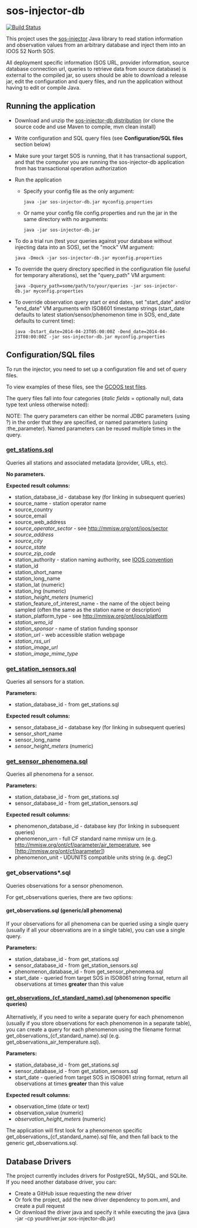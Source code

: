 # sos-injector-db

[![Build Status](https://api.travis-ci.org/ioos/sos-injector-db.png)](https://travis-ci.org/ioos/sos-injector-db)

<!-- Note: view the [README on GitHub](https://github.com/ioos/sos-injector-db) for a better reading experience! -->

This project uses the [sos-injector](https://github.com/axiomalaska/sos-injector) Java library
to read station information and observation values from an arbitrary database and inject
them into an IOOS 52 North SOS.

All deployment specific information (SOS URL, provider information, source database connection url,
queries to retrieve data from source database) is external to the compiled jar, so users should be able
to download a release jar, edit the configuration and query files, and run the application without
having to edit or compile Java.

## Running the application

 * Download and unzip the [sos-injector-db distribution](https://github.com/ioos/sos-injector-db/releases)
   (or clone the source code and use Maven to compile, mvn clean install)
 
 * Write configuration and SQL query files (see **Configuration/SQL files** section below)
 
 * Make sure your target SOS is running, that it has transactional support, and that the computer you
   are running the sos-injector-db application from has transactional operation authorization
   
 * Run the application
 
    * Specify your config file as the only argument:
 
      ```
      java -jar sos-injector-db.jar myconfig.properties
      ```
    
    * Or name your config file config.properties and run the jar in the same directory with no arguments:
 
      ```
      java -jar sos-injector-db.jar 
      ```
 * To do a trial run (test your queries against your database without injecting data into an SOS), set the "mock" VM argument:

      ``` 
      java -Dmock -jar sos-injector-db.jar myconfig.properties
      ```

 * To override the query directory specified in the configuration file (useful for temporary alterations), set the "query_path" VM argument:

      ``` 
      java -Dquery_path=some/path/to/your/queries -jar sos-injector-db.jar myconfig.properties
      ```

 * To override observation query start or end dates, set "start_date" and/or "end_date" VM arguments with ISO8601 timestamp strings (start_date defaults to latest station/sensor/phenomenon time in SOS, end_date defaults to current time):

      ``` 
      java -Dstart_date=2014-04-23T05:00:00Z -Dend_date=2014-04-23T08:00:00Z -jar sos-injector-db.jar myconfig.properties
      ```


## Configuration/SQL files

To run the injector, you need to set up a configuration file and set of query files.

To view examples of these files, see the [GCOOS test files](src/test/resources/gcoos).

The query files fall into four categories (*italic fields* = optionally null, data type text unless otherwise noted):

NOTE: The query parameters can either be normal JDBC parameters (using ?) in the order that they are specified, or
named parameters (using :the_parameter). Named parameters can be reused multiple times in the query. 

### [get_stations.sql](src/test/resources/gcoos/queries_named_params/get_stations.sql)

Queries all stations and associated metadata (provider, URLs, etc).

**No parameters.**
  
**Expected result columns:**
  
  * station_database_id - database key (for linking in subsequent queries) 
  * source_name - station operator name
  * source_country
  * source_email
  * source_web_address
  * *source_operator_sector* - see http://mmisw.org/ont/ioos/sector
  * *source_address*
  * *source_city*
  * *source_state*
  * *source_zip_code*
  * station_authority - station naming authority, see [IOOS convention](https://geo-ide.noaa.gov/wiki/index.php?title=IOOS_Conventions_for_Observing_Asset_Identifiers)
  * station_id
  * station_short_name
  * station_long_name
  * station_lat (numeric)
  * station_lng (numeric)
  * *station_height_meters* (numeric) 
  * station_feature_of_interest_name - the name of the object being sampled (often the same as the station name or description)
  * station_platform_type - see http://mmisw.org/ont/ioos/platform
  * *station_wmo_id*
  * *station_sponsor* - name of station funding sponsor 
  * *station_url* - web accessible station webpage
  * *station_rss_url* 
  * *station_image_url*
  * *station_image_mime_type*  

### [get_station_sensors.sql](src/test/resources/gcoos/queries_named_params/get_station_sensors.sql)

Queries all sensors for a station.
  
**Parameters:**
  
   * station_database_id - from get_stations.sql
   
**Expected result columns:**
  
  * sensor_database_id - database key (for linking in subsequent queries)  
  * sensor_short_name
  * sensor_long_name
  * *sensor_height_meters* (numeric)
  
### [get_sensor_phenomena.sql](src/test/resources/gcoos/queries_named_params/get_sensor_phenomena.sql)

Queries all phenomena for a sensor.
  
**Parameters:**

  * station_database_id - from get_stations.sql
  * sensor_database_id - from get_station_sensors.sql
  
**Expected result columns:**
  
  * phenomenon_database_id - database key (for linking in subsequent queries)
  * phenomenon_urn - full CF standard name mmisw urn (e.g. http://mmisw.org/ont/cf/parameter/air_temperature, see [http://mmisw.org/ont/cf/parameter])
  * phenomenon_unit - UDUNITS compatible units string (e.g. degC)

### get_observations*.sql

Queries observations for a sensor phenomenon. 
  
For get_observations queries, there are two options: 
    
#### get_observations.sql (generic/all phenomena)

If your observations for all phenomena can be queried using a single query
(usually if all your observations are in a single table), you can use a single query.

**Parameters:**

  * station_database_id - from get_stations.sql
  * sensor_database_id - from get_station_sensors.sql
  * phenomenon_database_id - from get_sensor_phenomena.sql
  * start_date - queried from target SOS in ISO8061 string format, return all observations at times **greater** than this value

#### [get_observations_{cf_standard_name}.sql](src/test/resources/gcoos/queries_named_params/get_observations_air_temperature.sql) (phenomenon specific queries)

Alternatively, if you need to write a separate query for each phenomenon (usually if you store observations for each
phenomenon in a separate table), you can create a query for each phenomenon using the filename format
get_observations_{cf_standard_name}.sql (e.g. get_observations_air_temperature.sql).

**Parameters:**

  * station_database_id - from get_stations.sql
  * sensor_database_id - from get_station_sensors.sql
  * start_date - queried from target SOS in ISO8061 string format, return all observations at times **greater** than this value

**Expected result columns:**

  * observation_time (date or text)
  * observation_value (numeric)
  * *observation_height_meters* (numeric)

The application will first look for a phenomenon specific get_observations_{cf_standard_name}.sql file, and then fall back
to the generic get_observations.sql.

## Database Drivers

The project currently includes drivers for PostgreSQL, MySQL, and SQLite. If you need another database
driver, you can:

 * Create a GitHub issue requesting the new driver
 * Or fork the project, add the new driver dependency to pom.xml, and create a pull request
 * Or download the driver java and specify it while executing the java (java -jar -cp yourdriver.jar sos-injector-db.jar)
